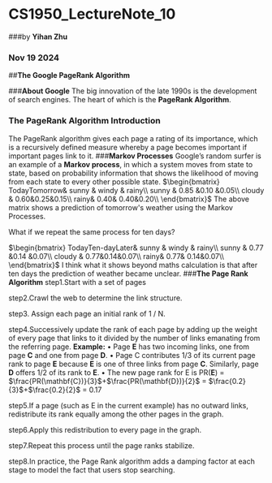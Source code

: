 ﻿# CS1950_LectureNote_10
###by **Yihan Zhu**
### Nov 19 2024
##**The Google PageRank Algorithm**

###**About Google**
The big innovation of the late 1990s is the development of search engines.
The heart of which is the **PageRank Algorithm**.
### **The PageRank Algorithm Introduction**
The PageRank algorithm gives each page a rating of its 
importance, which is a recursively defined measure whereby a page becomes important if important pages link to it.
###**Markov Processes**
Google’s random surfer is an example of a **Markov process**, in which a system moves from state to state, based on probability information that shows the likelihood of moving from each state to 
every other possible state. 
$\begin{bmatrix}
TodayTomorrow& sunny & windy & rainy\\
sunny & 0.85 &0.10 &0.05\\
cloudy & 0.60&0.25&0.15\\
rainy& 0.40& 0.40&0.20\\
\end{bmatrix}$
The above matrix shows a prediction of tomorrow's weather using the Markov Processes.

What if we repeat the same process for ten days?

$\begin{bmatrix}
TodayTen-dayLater& sunny & windy & rainy\\
sunny & 0.77 &0.14 &0.07\\
cloudy & 0.77&0.14&0.07\\
rainy& 0.77& 0.14&0.07\\
\end{bmatrix}$
I think what it shows beyond maths calculation is that after ten days the prediction of weather became unclear.
###**The Page Rank Algorithm**
step1.Start with a set of pages

step2.Crawl the web to determine the link structure.

step3. Assign each page an initial rank of 1 / N.

step4.Successively update the rank of each page by adding up the weight of every page that links to it divided by the number of links emanating from the referring page. 
**Example:**
•  Page $\mathbf{E}$ has two incoming links, one from page $\mathbf{C}$ and one from page $\mathbf{D}$. 
• Page C contributes 1/3 of its current page rank to page $\mathbf{E}$ because $\mathbf{E}$ is one of three links from page $\mathbf{C}$. Similarly, page $\mathbf{D}$ offers 1/2 of its rank to $\mathbf{E}$.
• The new page rank for E is PR($\mathbf{E}$) = $\frac{PR(\mathbf{C})}{3}$+$\frac{PR(\mathbf{D})}{2}$ = $\frac{0.2}{3}$+$\frac{0.2}{2}$ = 0.17

step5.If a page (such as E in the current example) has no outward links, redistribute its rank equally among the other pages in the graph.

step6.Apply this redistribution to every page in the graph.

step7.Repeat this process until the page ranks stabilize.

step8.In practice, the Page Rank algorithm adds a damping factor at each stage to model the fact that users stop searching.




